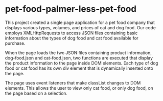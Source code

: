 # pet-food-palmer-less-pet-food

This project created a single page application for a pet food company that displays various types, volumes, and prices of cat and dog food. Our code employs XMLHttpRequests to access JSON files containing basic information about the types of dog food and cat food available for purchase.

When the page loads the two JSON files containing product information, dog-food.json and cat-food.json, two functions are executed that display the product information to the page inside DOM elements. Each type of dog food or cat food has its own div element that is dynamically inserted onto the page.

The page uses event listeners that make classList changes to DOM elements. This allows the user to view only cat food, or only dog food, on the page based on a selection. 

